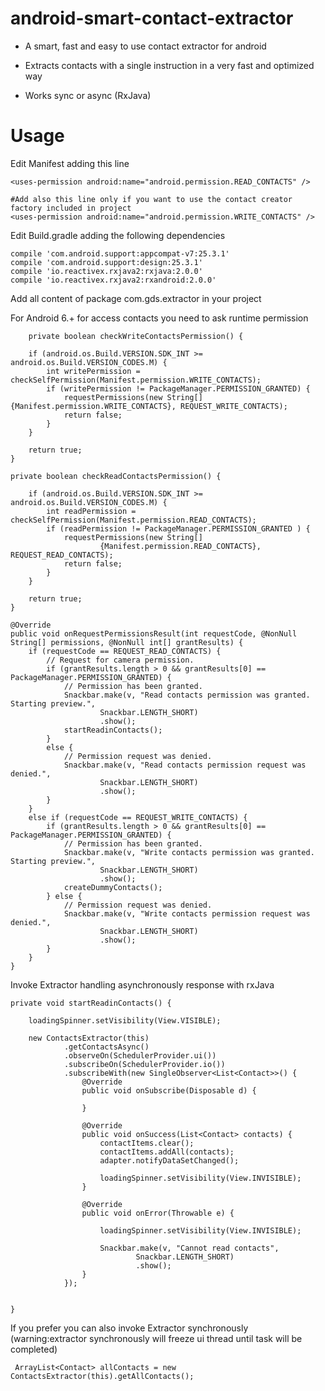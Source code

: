 # android-smart-contact-extractor

- A smart, fast and easy to use contact extractor for android 

- Extracts contacts with a single instruction in a very fast and optimized way

- Works sync or async (RxJava)

# Usage

Edit Manifest adding this line

    <uses-permission android:name="android.permission.READ_CONTACTS" />
    
    #Add also this line only if you want to use the contact creator factory included in project
    <uses-permission android:name="android.permission.WRITE_CONTACTS" />
  
  
Edit Build.gradle adding the following dependencies

    compile 'com.android.support:appcompat-v7:25.3.1'
    compile 'com.android.support:design:25.3.1'
    compile 'io.reactivex.rxjava2:rxjava:2.0.0'
    compile 'io.reactivex.rxjava2:rxandroid:2.0.0'
    
Add all content of package com.gds.extractor in your project

For Android 6.+ for access contacts you need to ask runtime permission 

        private boolean checkWriteContactsPermission() {

        if (android.os.Build.VERSION.SDK_INT >= android.os.Build.VERSION_CODES.M) {
            int writePermission = checkSelfPermission(Manifest.permission.WRITE_CONTACTS);
            if (writePermission != PackageManager.PERMISSION_GRANTED) {
                requestPermissions(new String[]{Manifest.permission.WRITE_CONTACTS}, REQUEST_WRITE_CONTACTS);
                return false;
            }
        }

        return true;
    }

    private boolean checkReadContactsPermission() {

        if (android.os.Build.VERSION.SDK_INT >= android.os.Build.VERSION_CODES.M) {
            int readPermission = checkSelfPermission(Manifest.permission.READ_CONTACTS);
            if (readPermission != PackageManager.PERMISSION_GRANTED ) {
                requestPermissions(new String[]
                        {Manifest.permission.READ_CONTACTS}, REQUEST_READ_CONTACTS);
                return false;
            }
        }

        return true;
    }

    @Override
    public void onRequestPermissionsResult(int requestCode, @NonNull String[] permissions, @NonNull int[] grantResults) {
        if (requestCode == REQUEST_READ_CONTACTS) {
            // Request for camera permission.
            if (grantResults.length > 0 && grantResults[0] == PackageManager.PERMISSION_GRANTED) {
                // Permission has been granted.
                Snackbar.make(v, "Read contacts permission was granted. Starting preview.",
                        Snackbar.LENGTH_SHORT)
                        .show();
                startReadinContacts();
            }
            else {
                // Permission request was denied.
                Snackbar.make(v, "Read contacts permission request was denied.",
                        Snackbar.LENGTH_SHORT)
                        .show();
            }
        }
        else if (requestCode == REQUEST_WRITE_CONTACTS) {
            if (grantResults.length > 0 && grantResults[0] == PackageManager.PERMISSION_GRANTED) {
                // Permission has been granted.
                Snackbar.make(v, "Write contacts permission was granted. Starting preview.",
                        Snackbar.LENGTH_SHORT)
                        .show();
                createDummyContacts();
            } else {
                // Permission request was denied.
                Snackbar.make(v, "Write contacts permission request was denied.",
                        Snackbar.LENGTH_SHORT)
                        .show();
            }
        }
    }


Invoke Extractor handling asynchronously response with rxJava

    private void startReadinContacts() {

        loadingSpinner.setVisibility(View.VISIBLE);

        new ContactsExtractor(this)
                .getContactsAsync()
                .observeOn(SchedulerProvider.ui())
                .subscribeOn(SchedulerProvider.io())
                .subscribeWith(new SingleObserver<List<Contact>>() {
                    @Override
                    public void onSubscribe(Disposable d) {

                    }

                    @Override
                    public void onSuccess(List<Contact> contacts) {
                        contactItems.clear();
                        contactItems.addAll(contacts);
                        adapter.notifyDataSetChanged();

                        loadingSpinner.setVisibility(View.INVISIBLE);
                    }

                    @Override
                    public void onError(Throwable e) {

                        loadingSpinner.setVisibility(View.INVISIBLE);

                        Snackbar.make(v, "Cannot read contacts",
                                Snackbar.LENGTH_SHORT)
                                .show();
                    }
                });


    }


If you prefer you can also invoke Extractor synchronously (warning:extractor synchronously will freeze ui thread until task will be completed)

     ArrayList<Contact> allContacts = new ContactsExtractor(this).getAllContacts();
           
           
         
